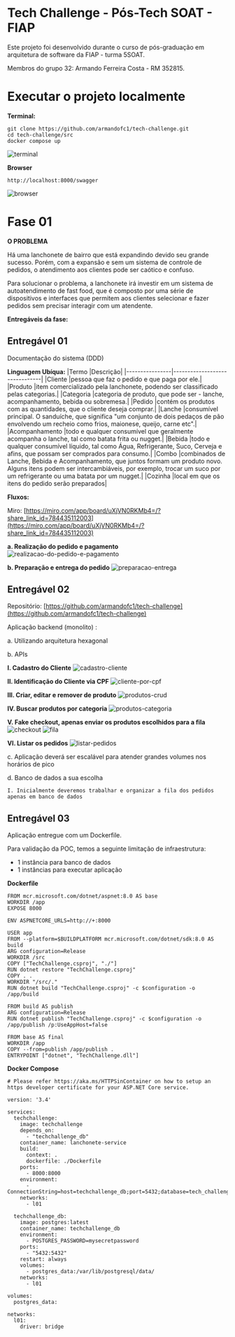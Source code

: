 # Tech Challenge - Pós-Tech SOAT - FIAP

Este projeto foi desenvolvido durante o curso de pós-graduação em arquitetura de software da FIAP - turma 5SOAT.

Membros do grupo 32: Armando Ferreira Costa - RM 352815.

# Executar o projeto localmente

**Terminal:**
```
git clone https://github.com/armandofc1/tech-challenge.git
cd tech-challenge/src
docker compose up
```
![terminal](docs/images/terminal.png)

**Browser**
```
http://localhost:8000/swagger
```
![browser](docs/images/browser.png)

# Fase 01

**O PROBLEMA**

Há uma lanchonete de bairro que está expandindo devido seu grande sucesso. Porém, com a expansão e sem um sistema de controle de pedidos, o atendimento aos clientes pode ser caótico e confuso.

Para solucionar o problema, a lanchonete irá investir em um sistema de autoatendimento de fast food, que é composto por uma série de dispositivos e interfaces que permitem aos clientes selecionar e fazer pedidos sem precisar interagir com um atendente.                      

**Entregáveis da fase:**

## Entregável 01

Documentação do sistema (DDD)

**Linguagem Ubíqua:**
|Termo           |Descrição|
|----------------|-------------------------------|
|Cliente |pessoa que faz o pedido e que paga por ele.|
|Produto |item comercializado pela lanchonete, podendo ser classificado pelas categorias.|
|Categoria |categoria de produto, que pode ser - lanche, acompanhamento, bebida ou sobremesa.|
|Pedido |contém os produtos  com as quantidades, que o cliente deseja comprar.|
|Lanche |consumível principal. O sanduíche, que significa "um conjunto de dois pedaços de pão envolvendo um recheio como frios, maionese, queijo, carne etc".|
|Acompanhamento |todo e qualquer consumível que geralmente acompanha o lanche, tal como batata frita ou nugget.|
|Bebida |todo e qualquer consumível líquido, tal como Água, Refrigerante, Suco, Cerveja e afins, que possam ser comprados para consumo.|
|Combo |combinados de Lanche, Bebida e Acompanhamento, que juntos formam um produto novo. Alguns itens podem ser intercambiáveis, por exemplo, trocar um suco por um refrigerante ou uma batata por um nugget.|
|Cozinha |local em que os itens do pedido serão preparados|
 
**Fluxos:**

Miro: [https://miro.com/app/board/uXjVN0RKMb4=/?share_link_id=784435112003](https://miro.com/app/board/uXjVN0RKMb4=/?share_link_id=784435112003)

**a. Realização do pedido e pagamento**
![realizacao-do-pedido-e-pagamento](docs/images/pedidos_pagamentos.PNG)

**b. Preparação e entrega do pedido**
![preparacao-entrega](docs/images/preparacao_entrega.PNG)

## Entregável 02

Repositório: [https://github.com/armandofc1/tech-challenge](https://github.com/armandofc1/tech-challenge)

Aplicação backend (monolito) :

a. Utilizando arquitetura hexagonal

b. APIs

**I. Cadastro do Cliente**
![cadastro-cliente](docs/images/cadastro_de_cliente.png)

**II. Identificação do Cliente via CPF**
![cliente-por-cpf](docs/images/identificacao_por_cpf.png)

**III. Criar, editar e remover de produto**
![produtos-crud](docs/images/produtos_crud.png)

**IV. Buscar produtos por categoria**
![produtos-categoria](docs/images/produtos-categoria.png)

**V. Fake checkout, apenas enviar os produtos escolhidos para a fila**
![checkout](checkout.png)
![fila](docs/images/fila.PNG)

**VI. Listar os pedidos**
![listar-pedidos](docs/images/listar_pedidos.png)

c. Aplicação deverá ser escalável para atender grandes volumes nos horários de pico

d. Banco de dados a sua escolha
```
I. Inicialmente deveremos trabalhar e organizar a fila dos pedidos apenas em banco de dados
```

## Entregável 03

Aplicação entregue com um Dockerfile.

Para validação da POC, temos a seguinte limitação de infraestrutura:
- 1 instância para banco de dados
- 1 instâncias para executar aplicação

**Dockerfile**
```
FROM mcr.microsoft.com/dotnet/aspnet:8.0 AS base
WORKDIR /app
EXPOSE 8000

ENV ASPNETCORE_URLS=http://+:8000

USER app
FROM --platform=$BUILDPLATFORM mcr.microsoft.com/dotnet/sdk:8.0 AS build
ARG configuration=Release
WORKDIR /src
COPY ["TechChallenge.csproj", "./"]
RUN dotnet restore "TechChallenge.csproj"
COPY . .
WORKDIR "/src/."
RUN dotnet build "TechChallenge.csproj" -c $configuration -o /app/build

FROM build AS publish
ARG configuration=Release
RUN dotnet publish "TechChallenge.csproj" -c $configuration -o /app/publish /p:UseAppHost=false

FROM base AS final
WORKDIR /app
COPY --from=publish /app/publish .
ENTRYPOINT ["dotnet", "TechChallenge.dll"]

```
**Docker Compose**
```
# Please refer https://aka.ms/HTTPSinContainer on how to setup an https developer certificate for your ASP.NET Core service.

version: '3.4'

services:
  techchallenge:
    image: techchallenge
    depends_on:
      - "techchallenge_db"
    container_name: lanchonete-service
    build:
      context: .
      dockerfile: ./Dockerfile
    ports:
      - 8000:8000
    environment:
      - ConnectionString=host=techchallenge_db;port=5432;database=tech_challenge;username=postgres;password=mysecretpassword;Pooling=true;
    networks:
      - l01

  techchallenge_db:
    image: postgres:latest
    container_name: techchallenge_db
    environment:
      - POSTGRES_PASSWORD=mysecretpassword
    ports:
      - "5432:5432"
    restart: always
    volumes:
      - postgres_data:/var/lib/postgresql/data/ 
    networks:
      - l01

volumes:
  postgres_data:

networks: 
  l01:
    driver: bridge
```
